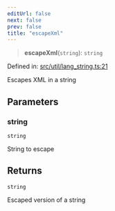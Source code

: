 ```yaml
---
editUrl: false
next: false
prev: false
title: "escapeXml"
---
```


> **escapeXml**(`string`): `string`

Defined in: [src/util/lang\_string.ts:21](https://github.com/fabricjs/fabric.js/blob/fea1b29b7495d9634e300bd4bfa43de097745805/src/util/lang_string.ts#L21)

Escapes XML in a string

## Parameters

### string

`string`

String to escape

## Returns

`string`

Escaped version of a string
